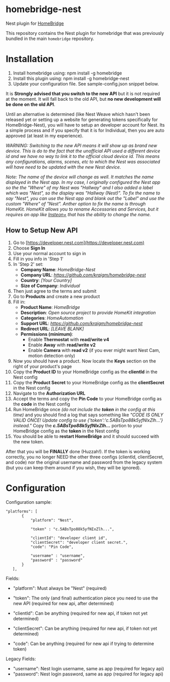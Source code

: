 # homebridge-nest
Nest plugin for [HomeBridge](https://github.com/nfarina/homebridge)

This repository contains the Nest plugin for homebridge that was previously bundled in the main `homebridge` repository. 

# Installation


1. Install homebridge using: npm install -g homebridge
2. Install this plugin using: npm install -g homebridge-nest
3. Update your configuration file. See sample-config.json snippet below. 

It is **Strongly advised that you switch to the new API** but it is not required at the moment.  It will fall back to the old API, but **no new development will be done on the old API**. 

Until an alternative is determined (like Nest Weave which hasn't been released yet or setting up a website for generating tokens specifically for HomeBridge-Nest), you will have to setup an developer account for Nest.  Its a simple process and if you specify that it is for Individual, then you are auto approved (at least in my experience).

_WARNING: Switching to the new API means it will show up as brand new device.  This is do to the fact that the unofficial API used a different device id and we have no way to link it to the official cloud device id. This means any configurations, alarms, scenes, etc to which the Nest was associated will have need to be updated with the new Nest device._

_Note: The name of the device will change as well.  It matches the name displayed in the Nest app.  In my case, I originally configured the Nest app so the the "Where" of my Nest was "Hallway" and I also added a label which was "Nest", so the display was "Hallway (Nest)".  To fix the name to say "Nest", you can use the Nest app and blank out the "Label" and use the custom "Where" of "Nest". Anther option to fix the name is through HomeKit.  HomeKit allows you to rename Accessories and Services, but it requires an app like [Insteon+](https://itunes.apple.com/us/app/insteon+/id919270334?uo=2&at=11la2C) that has the ability to change the name._


## How to Setup New API 

1. Go to [https://developer.nest.com](https://developer.nest.com)
2. Choose **Sign In**
3. Use your normal account to sign in
4. Fill in you info in 'Step 1'
5. In 'Step 2' set:
	* **Company Name**: _HomeBridge-Nest_
	* **Company URL**: _https://github.com/kraigm/homebridge-nest_
	* **Country**: _[Your Country]_
	* **Size of Company**: _Individual_
6. Then just agree to the terms and submit
7. Go to **Products** and create a new product
8. Fill in:
	* **Product Name**: _HomeBridge_
	* **Description**: _Open source project to provide HomeKit integration_
	* **Categories**: _HomeAutomation_
	* **Support URL**: _https://github.com/kraigm/homebridge-nest_
	* **Redirect URL**:  _[LEAVE BLANK]_
	* **Permissions (minimum)**: 
		* Enable **Thermostat** with **read/write v4**
		* Enable **Away** with **read/write v2**
		* Enable **Camera** with **read v2** (if you ever might want Nest Cam, motion detection only)
9. Now you should have a product. Now locate the **Keys** section on the right of your product's page
10. Copy the **Product ID** to your HomeBridge config as the **clientId** in the Nest config
11. Copy the **Product Secret** to your HomeBridge config as the **clientSecret** in the Nest config
12. Navigate to the **Authorization URL**
13. Accept the terms and copy the **Pin Code** to your HomeBridge config as the **code** in the Nest config
14. Run HomeBridge once _(do not include the **token** in the config at this time)_ and you should find a log that says something like _"CODE IS ONLY VALID ONCE! Update config to use {'token':'c.5ABsTpo88k5yfNIxZlh...'} instead."_  Copy the **_c.5ABsTpo88k5yfNIxZlh..._** portion to your HomeBridge config as the **token** in the Nest config
15. You should be able to **restart HomeBridge** and it should succeed with the new token.

After that you will be **FINALLY** done (Huzzah!). If the token is working correctly, you no longer NEED the other three configs (clientId, clientSecret, and code) nor the original username and password from the legacy system (but you can keep them around if you wish, they will be ignored).




# Configuration

Configuration sample:

 ```
"platforms": [
		{
			"platform": "Nest",
			
			"token" : "c.5ABsTpo88k5yfNIxZlh...",
			
			"clientId": "developer client id",
			"clientSecret": "developer client secret.",
			"code": "Pin Code",
			
			"username" : "username",
			"password" : "password"
		}
	],

```

Fields: 

* "platform": Must always be "Nest" (required)
* "token": The only (and final) authentication piece you need to use the new API (required for new api, after determined)

* "clientId": Can be anything (required for new api, if token not yet determined)
* "clientSecret": Can be anything (required for new api, if token not yet determined)
* "code": Can be anything (required for new api if trying to determine token)


Legacy Fields: 

* "username": Nest login username, same as app (required for legacy api)
* "password": Nest login password, same as app (required for legacy api)

